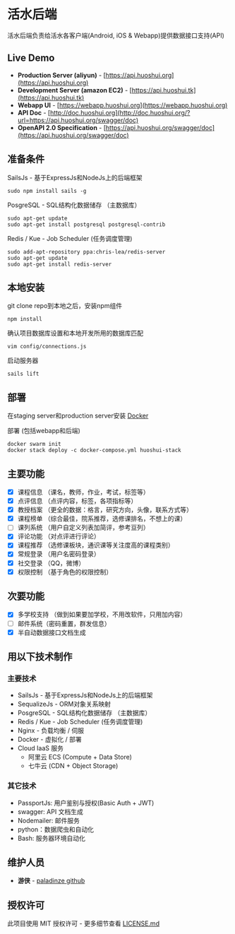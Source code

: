 # 活水后端

活水后端负责给活水各客户端(Android, iOS & Webapp)提供数据接口支持(API)

## Live Demo
* **Production Server (aliyun)** -  [https://api.huoshui.org](https://api.huoshui.org)
* **Development Server (amazon EC2)** -  [https://api.huoshui.tk](https://api.huoshui.tk)
* **Webapp UI** -  [https://webapp.huoshui.org](https://webapp.huoshui.org)
* **API Doc** -  [http://doc.huoshui.org](http://doc.huoshui.org/?url=https://api.huoshui.org/swagger/doc)
* **OpenAPI 2.0 Specification** -  [https://api.huoshui.org/swagger/doc](https://api.huoshui.org/swagger/doc)

## 准备条件

SailsJs - 基于ExpressJs和NodeJs上的后端框架
```
sudo npm install sails -g
```

PosgreSQL - SQL结构化数据储存 （主数据库）
```
sudo apt-get update
sudo apt-get install postgresql postgresql-contrib
```

Redis / Kue - Job Scheduler (任务调度管理)
```
sudo add-apt-repository ppa:chris-lea/redis-server
sudo apt-get update
sudo apt-get install redis-server
```

## 本地安装

git clone repo到本地之后，安装npm组件

```
npm install
```

确认项目数据库设置和本地开发所用的数据库匹配
```
vim config/connections.js
```

启动服务器
```
sails lift
```

## 部署
在staging server和production server安装 [Docker](https://docs.docker.com/engine/installation/linux/docker-ce/ubuntu/)

部署 (包括webapp和后端)
```
docker swarm init
docker stack deploy -c docker-compose.yml huoshui-stack
```

## 主要功能

- [x] 课程信息 （课名，教师，作业，考试，标签等）
- [x] 点评信息 （点评内容，标签，各项指标等）
- [x] 教授档案 （更全的数据：格言，研究方向，头像，联系方式等）
- [x] 课程榜单 （综合最佳，院系推荐，选修课排名，不想上的课）
- [ ] 课列系统 （用户自定义列表加简评，参考豆列）
- [x] 评论功能 （对点评进行评论）
- [x] 课程推荐 （选修课板块，通识课等关注度高的课程类别）
- [x] 常规登录 （用户名密码登录）
- [x] 社交登录 （QQ，微博）
- [x] 权限控制 （基于角色的权限控制）

## 次要功能
- [x] 多学校支持 （做到如果要加学校，不用改软件，只用加内容）
- [ ] 邮件系统（密码重置，群发信息）
- [x] 半自动数据接口文档生成

## 用以下技术制作

### 主要技术

* SailsJs - 基于ExpressJs和NodeJs上的后端框架
* SequalizeJs - ORM对象关系映射
* PosgreSQL - SQL结构化数据储存 （主数据库）
* Redis / Kue - Job Scheduler (任务调度管理)
* Nginx - 负载均衡 / 伺服
* Docker - 虚拟化 / 部署
* Cloud IaaS 服务
  * 阿里云 ECS (Compute + Data Store)
  * 七牛云 (CDN + Object Storage)

### 其它技术
* PassportJs: 用户鉴别与授权(Basic Auth + JWT)
* swagger: API 文档生成
* Nodemailer: 邮件服务
* python：数据爬虫和自动化
* Bash: 服务器环境自动化

## 维护人员
* **游侠** -  [paladinze github](https://github.com/paladinze)

## 授权许可

此项目使用 MIT 授权许可 - 更多细节查看 [LICENSE.md](LICENSE.md)
